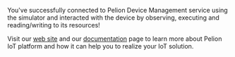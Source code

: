 You've successfully connected to Pelion Device Management service using the simulator and interacted with the device by observing, executing and reading/writing to its resources!

Visit our [web site](https://www.pelion.com) and our [documentation](https://www.pelion.com/docs/) page to learn more about Pelion IoT platform and how it can help you to realize your IoT solution.
